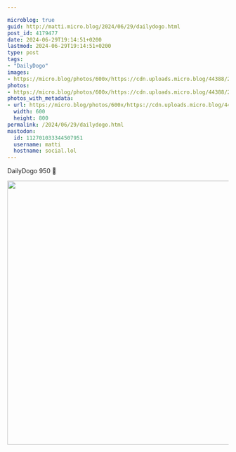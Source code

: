 ```yaml
---

microblog: true
guid: http://matti.micro.blog/2024/06/29/dailydogo.html
post_id: 4179477
date: 2024-06-29T19:14:51+0200
lastmod: 2024-06-29T19:14:51+0200
type: post
tags:
- "DailyDogo"
images:
- https://micro.blog/photos/600x/https://cdn.uploads.micro.blog/44388/2024/8f3fc1487626473ab3d9701b04165840.jpg
photos:
- https://micro.blog/photos/600x/https://cdn.uploads.micro.blog/44388/2024/8f3fc1487626473ab3d9701b04165840.jpg
photos_with_metadata:
- url: https://micro.blog/photos/600x/https://cdn.uploads.micro.blog/44388/2024/8f3fc1487626473ab3d9701b04165840.jpg
  width: 600
  height: 800
permalink: /2024/06/29/dailydogo.html
mastodon:
  id: 112701033344507951
  username: matti
  hostname: social.lol
---
```

DailyDogo 950 🐶

<img src="/media/uploads/2024/8f3fc1487626473ab3d9701b04165840.jpg" width="600" alt="" />
